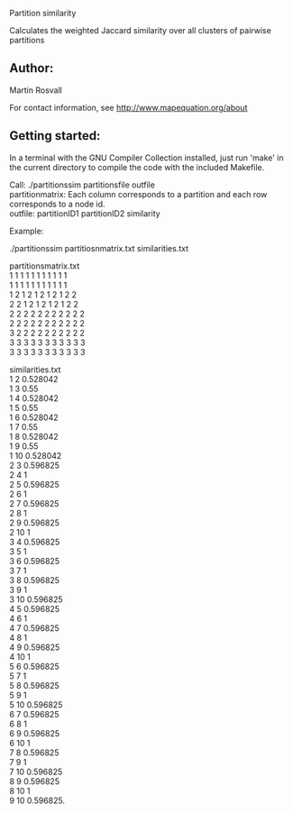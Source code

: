 Partition similarity

Calculates the weighted Jaccard similarity over all clusters of pairwise partitions


Author:
--------------------------------------------------------
Martin Rosvall

For contact information, see 
http://www.mapequation.org/about


Getting started:
--------------------------------------------------------
In a terminal with the GNU Compiler Collection installed,
just run 'make' in the current directory to compile the
code with the included Makefile.

Call: ./partitionssim partitionsfile outfile  
partitionmatrix: Each column corresponds to a partition and each row corresponds to a node id.   
outfile: partitionID1 partitionID2 similarity


Example:

./partitionssim partitiosnmatrix.txt similarities.txt

partitionsmatrix.txt   
1 1 1 1 1 1 1 1 1 1 1  
1 1 1 1 1 1 1 1 1 1 1  
1 2 1 2 1 2 1 2 1 2 2  
2 2 1 2 1 2 1 2 1 2 2  
2 2 2 2 2 2 2 2 2 2 2  
2 2 2 2 2 2 2 2 2 2 2  
3 2 2 2 2 2 2 2 2 2 2  
3 3 3 3 3 3 3 3 3 3 3  
3 3 3 3 3 3 3 3 3 3 3  

similarities.txt  
1 2 0.528042  
1 3 0.55  
1 4 0.528042  
1 5 0.55  
1 6 0.528042  
1 7 0.55  
1 8 0.528042  
1 9 0.55  
1 10 0.528042  
2 3 0.596825  
2 4 1  
2 5 0.596825  
2 6 1  
2 7 0.596825  
2 8 1  
2 9 0.596825  
2 10 1  
3 4 0.596825  
3 5 1  
3 6 0.596825  
3 7 1  
3 8 0.596825  
3 9 1  
3 10 0.596825  
4 5 0.596825  
4 6 1  
4 7 0.596825  
4 8 1  
4 9 0.596825  
4 10 1  
5 6 0.596825  
5 7 1  
5 8 0.596825  
5 9 1  
5 10 0.596825  
6 7 0.596825  
6 8 1  
6 9 0.596825  
6 10 1  
7 8 0.596825  
7 9 1  
7 10 0.596825  
8 9 0.596825  
8 10 1  
9 10 0.596825.  

